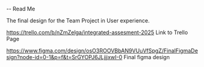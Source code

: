 -- Read Me

The final design for the Team Project in User experience. 

https://trello.com/b/nZmZelga/integrated-assesment-2025 Link to Trello Page

https://www.figma.com/design/osO3ROOVBbAN9VUuVfSpgZ/FinalFigmaDesign?node-id=0-1&p=f&t=SrGYOPJ6JLjjjxwI-0 Final figma design